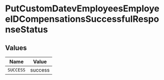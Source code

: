 # PutCustomDatevEmployeesEmployeeIDCompensationsSuccessfulResponseStatus


## Values

| Name      | Value     |
| --------- | --------- |
| `SUCCESS` | success   |